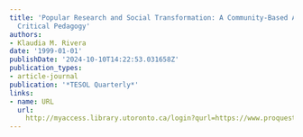 ```yaml
---
title: 'Popular Research and Social Transformation: A Community-Based Approach to
  Critical Pedagogy'
authors:
- Klaudia M. Rivera
date: '1999-01-01'
publishDate: '2024-10-10T14:22:53.031658Z'
publication_types:
- article-journal
publication: '*TESOL Quarterly*'
links:
- name: URL
  url: 
    http://myaccess.library.utoronto.ca/login?qurl=https://www.proquest.com/docview/62399473?accountid=14771&bdid=38382&_bd=jzmDdEPE8gH%2B3qAL21t4n3iPmHk%3D
---
```

